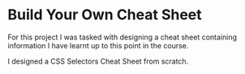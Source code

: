 # Build Your Own Cheat Sheet

For this project I was tasked with designing a cheat sheet containing information I have learnt up to this point in the course.

I designed a CSS Selectors Cheat Sheet from scratch.